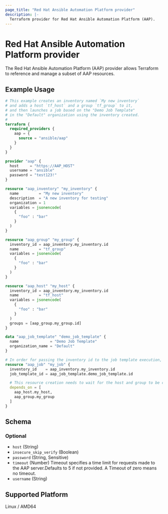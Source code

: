 ```yaml
---
page_title: "Red Hat Ansible Automation Platform provider"
description: |-
  Terraform provider for Red Hat Ansible Automation Platform (AAP).
---
```


# Red Hat Ansible Automation Platform provider

The Red Hat Ansible Automation Platform (AAP) provider allows Terraform to reference and manage
a subset of AAP resources.


## Example Usage

```terraform
# This example creates an inventory named `My new inventory`
# and adds a host `tf_host` and a group `tf_group` to it,
# and then launches a job based on the "Demo Job Template" 
# in the "Default" organization using the inventory created.
#
terraform {
  required_providers {
    aap = {
      source = "ansible/aap"
    }
  }
}

provider "aap" {
  host     = "https://AAP_HOST"
  username = "ansible"
  password = "test123!"
}

resource "aap_inventory" "my_inventory" {
  name         = "My new inventory"
  description  = "A new inventory for testing"
  organization = 1
  variables = jsonencode(
    {
      "foo" : "bar"
    }
  )
}

resource "aap_group" "my_group" {
  inventory_id = aap_inventory.my_inventory.id
  name         = "tf_group"
  variables = jsonencode(
    {
      "foo" : "bar"
    }
  )
}

resource "aap_host" "my_host" {
  inventory_id = aap_inventory.my_inventory.id
  name         = "tf_host"
  variables = jsonencode(
    {
      "foo" : "bar"
    }
  )
  groups = [aap_group.my_group.id]
}

data "aap_job_template" "demo_job_template" {
  name              = "Demo Job Template"
  organization_name = "Default"
}

# In order for passing the inventory id to the job template execution, the Inventory on the job template needs to be set to "prompt on launch"
resource "aap_job" "my_job" {
  inventory_id    = aap_inventory.my_inventory.id
  job_template_id = aap_job_template.demo_job_template.id

  # This resource creation needs to wait for the host and group to be created in the inventory
  depends_on = [
    aap_host.my_host,
    aap_group.my_group
  ]
}
```
<!-- schema generated by tfplugindocs -->
## Schema

### Optional

- `host` (String)
- `insecure_skip_verify` (Boolean)
- `password` (String, Sensitive)
- `timeout` (Number) Timeout specifies a time limit for requests made to the AAP server.Defaults to 5 if not provided. A Timeout of zero means no timeout.
- `username` (String)

## Supported Platform

Linux / AMD64
